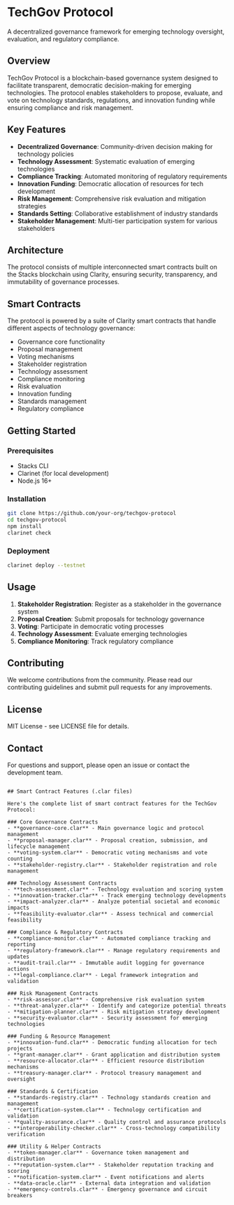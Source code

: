 # TechGov Protocol

A decentralized governance framework for emerging technology oversight, evaluation, and regulatory compliance.

## Overview

TechGov Protocol is a blockchain-based governance system designed to facilitate transparent, democratic decision-making for emerging technologies. The protocol enables stakeholders to propose, evaluate, and vote on technology standards, regulations, and innovation funding while ensuring compliance and risk management.

## Key Features

- **Decentralized Governance**: Community-driven decision making for technology policies
- **Technology Assessment**: Systematic evaluation of emerging technologies
- **Compliance Tracking**: Automated monitoring of regulatory requirements
- **Innovation Funding**: Democratic allocation of resources for tech development
- **Risk Management**: Comprehensive risk evaluation and mitigation strategies
- **Standards Setting**: Collaborative establishment of industry standards
- **Stakeholder Management**: Multi-tier participation system for various stakeholders

## Architecture

The protocol consists of multiple interconnected smart contracts built on the Stacks blockchain using Clarity, ensuring security, transparency, and immutability of governance processes.

## Smart Contracts

The protocol is powered by a suite of Clarity smart contracts that handle different aspects of technology governance:

- Governance core functionality
- Proposal management
- Voting mechanisms
- Stakeholder registration
- Technology assessment
- Compliance monitoring
- Risk evaluation
- Innovation funding
- Standards management
- Regulatory compliance

## Getting Started

### Prerequisites

- Stacks CLI
- Clarinet (for local development)
- Node.js 16+

### Installation

```bash
git clone https://github.com/your-org/techgov-protocol
cd techgov-protocol
npm install
clarinet check
```

### Deployment

```bash
clarinet deploy --testnet
```

## Usage

1. **Stakeholder Registration**: Register as a stakeholder in the governance system
2. **Proposal Creation**: Submit proposals for technology governance
3. **Voting**: Participate in democratic voting processes
4. **Technology Assessment**: Evaluate emerging technologies
5. **Compliance Monitoring**: Track regulatory compliance

## Contributing

We welcome contributions from the community. Please read our contributing guidelines and submit pull requests for any improvements.

## License

MIT License - see LICENSE file for details.

## Contact

For questions and support, please open an issue or contact the development team.
```

## Smart Contract Features (.clar files)

Here's the complete list of smart contract features for the TechGov Protocol:

### Core Governance Contracts
- **governance-core.clar** - Main governance logic and protocol management
- **proposal-manager.clar** - Proposal creation, submission, and lifecycle management
- **voting-system.clar** - Democratic voting mechanisms and vote counting
- **stakeholder-registry.clar** - Stakeholder registration and role management

### Technology Assessment Contracts
- **tech-assessment.clar** - Technology evaluation and scoring system
- **innovation-tracker.clar** - Track emerging technology developments
- **impact-analyzer.clar** - Analyze potential societal and economic impacts
- **feasibility-evaluator.clar** - Assess technical and commercial feasibility

### Compliance & Regulatory Contracts
- **compliance-monitor.clar** - Automated compliance tracking and reporting
- **regulatory-framework.clar** - Manage regulatory requirements and updates
- **audit-trail.clar** - Immutable audit logging for governance actions
- **legal-compliance.clar** - Legal framework integration and validation

### Risk Management Contracts
- **risk-assessor.clar** - Comprehensive risk evaluation system
- **threat-analyzer.clar** - Identify and categorize potential threats
- **mitigation-planner.clar** - Risk mitigation strategy development
- **security-evaluator.clar** - Security assessment for emerging technologies

### Funding & Resource Management
- **innovation-fund.clar** - Democratic funding allocation for tech projects
- **grant-manager.clar** - Grant application and distribution system
- **resource-allocator.clar** - Efficient resource distribution mechanisms
- **treasury-manager.clar** - Protocol treasury management and oversight

### Standards & Certification
- **standards-registry.clar** - Technology standards creation and management
- **certification-system.clar** - Technology certification and validation
- **quality-assurance.clar** - Quality control and assurance protocols
- **interoperability-checker.clar** - Cross-technology compatibility verification

### Utility & Helper Contracts
- **token-manager.clar** - Governance token management and distribution
- **reputation-system.clar** - Stakeholder reputation tracking and scoring
- **notification-system.clar** - Event notifications and alerts
- **data-oracle.clar** - External data integration and validation
- **emergency-controls.clar** - Emergency governance and circuit breakers

